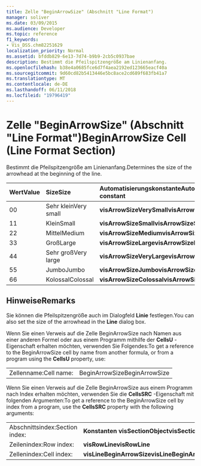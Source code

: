 ```yaml
---
title: Zelle "BeginArrowSize" (Abschnitt "Line Format")
manager: soliver
ms.date: 03/09/2015
ms.audience: Developer
ms.topic: reference
f1_keywords:
- Vis_DSS.chm82251629
localization_priority: Normal
ms.assetid: bfddb829-6e13-7d74-b9b9-2cb5c0937bae
description: Bestimmt die Pfeilspitzengröße am Linienanfang.
ms.openlocfilehash: b38e4a0685fce6d7f4aea2192ed123665eacf40a
ms.sourcegitcommit: 9d60cd82b5413446e5bc8ace2cd689f683fb41a7
ms.translationtype: MT
ms.contentlocale: de-DE
ms.lasthandoff: 06/11/2018
ms.locfileid: "19796419"
---
```

# <a name="beginarrowsize-cell-line-format-section"></a><span data-ttu-id="812bd-103">Zelle "BeginArrowSize" (Abschnitt "Line Format")</span><span class="sxs-lookup"><span data-stu-id="812bd-103">BeginArrowSize Cell (Line Format Section)</span></span>

<span data-ttu-id="812bd-104">Bestimmt die Pfeilspitzengröße am Linienanfang.</span><span class="sxs-lookup"><span data-stu-id="812bd-104">Determines the size of the arrowhead at the beginning of the line.</span></span>
  
|<span data-ttu-id="812bd-105">**Wert**</span><span class="sxs-lookup"><span data-stu-id="812bd-105">**Value**</span></span>|<span data-ttu-id="812bd-106">**Size**</span><span class="sxs-lookup"><span data-stu-id="812bd-106">**Size**</span></span>|<span data-ttu-id="812bd-107">**Automatisierungskonstante**</span><span class="sxs-lookup"><span data-stu-id="812bd-107">**Automation constant**</span></span>|
|:-----|:-----|:-----|
| <span data-ttu-id="812bd-108">0</span><span class="sxs-lookup"><span data-stu-id="812bd-108">0</span></span>  <br/> | <span data-ttu-id="812bd-109">Sehr klein</span><span class="sxs-lookup"><span data-stu-id="812bd-109">Very small</span></span>  <br/> |<span data-ttu-id="812bd-110">**visArrowSizeVerySmall**</span><span class="sxs-lookup"><span data-stu-id="812bd-110">**visArrowSizeVerySmall**</span></span> <br/> |
| <span data-ttu-id="812bd-111">1</span><span class="sxs-lookup"><span data-stu-id="812bd-111">1</span></span>  <br/> | <span data-ttu-id="812bd-112">Klein</span><span class="sxs-lookup"><span data-stu-id="812bd-112">Small</span></span>  <br/> |<span data-ttu-id="812bd-113">**visArrowSizeSmall**</span><span class="sxs-lookup"><span data-stu-id="812bd-113">**visArrowSizeSmall**</span></span> <br/> |
| <span data-ttu-id="812bd-114">2</span><span class="sxs-lookup"><span data-stu-id="812bd-114">2</span></span>  <br/> | <span data-ttu-id="812bd-115">Mittel</span><span class="sxs-lookup"><span data-stu-id="812bd-115">Medium</span></span>  <br/> |<span data-ttu-id="812bd-116">**visArrowSizeMedium**</span><span class="sxs-lookup"><span data-stu-id="812bd-116">**visArrowSizeMedium**</span></span> <br/> |
| <span data-ttu-id="812bd-117">3</span><span class="sxs-lookup"><span data-stu-id="812bd-117">3</span></span>  <br/> | <span data-ttu-id="812bd-118">Groß</span><span class="sxs-lookup"><span data-stu-id="812bd-118">Large</span></span>  <br/> |<span data-ttu-id="812bd-119">**visArrowSizeLarge**</span><span class="sxs-lookup"><span data-stu-id="812bd-119">**visArrowSizeLarge**</span></span> <br/> |
| <span data-ttu-id="812bd-120">4</span><span class="sxs-lookup"><span data-stu-id="812bd-120">4</span></span>  <br/> | <span data-ttu-id="812bd-121">Sehr groß</span><span class="sxs-lookup"><span data-stu-id="812bd-121">Very large</span></span>  <br/> |<span data-ttu-id="812bd-122">**visArrowSizeVeryLarge**</span><span class="sxs-lookup"><span data-stu-id="812bd-122">**visArrowSizeVeryLarge**</span></span> <br/> |
| <span data-ttu-id="812bd-123">5</span><span class="sxs-lookup"><span data-stu-id="812bd-123">5</span></span>  <br/> | <span data-ttu-id="812bd-124">Jumbo</span><span class="sxs-lookup"><span data-stu-id="812bd-124">Jumbo</span></span>  <br/> |<span data-ttu-id="812bd-125">**visArrowSizeJumbo**</span><span class="sxs-lookup"><span data-stu-id="812bd-125">**visArrowSizeJumbo**</span></span> <br/> |
| <span data-ttu-id="812bd-126">6</span><span class="sxs-lookup"><span data-stu-id="812bd-126">6</span></span>  <br/> | <span data-ttu-id="812bd-127">Kolossal</span><span class="sxs-lookup"><span data-stu-id="812bd-127">Colossal</span></span>  <br/> |<span data-ttu-id="812bd-128">**visArrowSizeColossal**</span><span class="sxs-lookup"><span data-stu-id="812bd-128">**visArrowSizeColossal**</span></span> <br/> |
   
## <a name="remarks"></a><span data-ttu-id="812bd-129">Hinweise</span><span class="sxs-lookup"><span data-stu-id="812bd-129">Remarks</span></span>

<span data-ttu-id="812bd-130">Sie können die Pfeilspitzengröße auch im Dialogfeld **Linie** festlegen.</span><span class="sxs-lookup"><span data-stu-id="812bd-130">You can also set the size of the arrowhead in the **Line** dialog box.</span></span> 
  
<span data-ttu-id="812bd-131">Wenn Sie einen Verweis auf die Zelle BeginArrowSize nach Namen aus einer anderen Formel oder aus einem Programm mithilfe der **CellsU** -Eigenschaft erhalten möchten, verwenden Sie Folgendes:</span><span class="sxs-lookup"><span data-stu-id="812bd-131">To get a reference to the BeginArrowSize cell by name from another formula, or from a program using the **CellsU** property, use:</span></span> 
  
|||
|:-----|:-----|
| <span data-ttu-id="812bd-132">Zellenname:</span><span class="sxs-lookup"><span data-stu-id="812bd-132">Cell name:</span></span>  <br/> | <span data-ttu-id="812bd-133">BeginArrowSize</span><span class="sxs-lookup"><span data-stu-id="812bd-133">BeginArrowSize</span></span>  <br/> |
   
<span data-ttu-id="812bd-134">Wenn Sie einen Verweis auf die Zelle BeginArrowSize aus einem Programm nach Index erhalten möchten, verwenden Sie die **CellsSRC** -Eigenschaft mit folgenden Argumenten:</span><span class="sxs-lookup"><span data-stu-id="812bd-134">To get a reference to the BeginArrowSize cell by index from a program, use the **CellsSRC** property with the following arguments:</span></span> 
  
|||
|:-----|:-----|
| <span data-ttu-id="812bd-135">Abschnittsindex:</span><span class="sxs-lookup"><span data-stu-id="812bd-135">Section index:</span></span>  <br/> |<span data-ttu-id="812bd-136">**Konstanten visSectionObject**</span><span class="sxs-lookup"><span data-stu-id="812bd-136">**visSectionObject**</span></span> <br/> |
| <span data-ttu-id="812bd-137">Zeilenindex:</span><span class="sxs-lookup"><span data-stu-id="812bd-137">Row index:</span></span>  <br/> |<span data-ttu-id="812bd-138">**visRowLine**</span><span class="sxs-lookup"><span data-stu-id="812bd-138">**visRowLine**</span></span> <br/> |
| <span data-ttu-id="812bd-139">Zellenindex:</span><span class="sxs-lookup"><span data-stu-id="812bd-139">Cell index:</span></span>  <br/> |<span data-ttu-id="812bd-140">**visLineBeginArrowSize**</span><span class="sxs-lookup"><span data-stu-id="812bd-140">**visLineBeginArrowSize**</span></span> <br/> |
   

